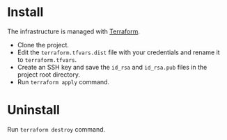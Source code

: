 # Install
The infrastructure is managed with [Terraform](https://www.terraform.io/).
- Clone the project.
- Edit the `terraform.tfvars.dist` file with your credentials and rename it to `terraform.tfvars`.
- Create an SSH key and save the `id_rsa` and `id_rsa.pub` files in the project root directory.
- Run `terraform apply` command.

# Uninstall
Run `terraform destroy` command.
